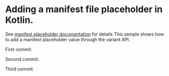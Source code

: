 # Adding a manifest file placeholder in Kotlin.

See [manifest placeholder documentation](https://developer.android.com/studio/build/manifest-build-variables) for details
This sample shows how to add a manifest placeholder value through the variant API.

First commit.

Second commit.


Third commit.
